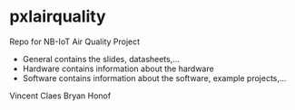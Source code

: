 # pxlairquality
Repo for NB-IoT Air Quality Project

- General contains the slides, datasheets,...
- Hardware contains information about the hardware
- Software contains information about the software, example projects,...



Vincent Claes
Bryan Honof
